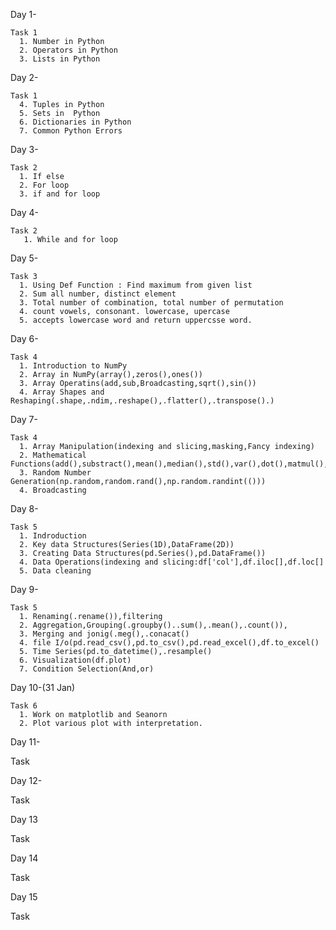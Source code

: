 Day 1-

    Task 1
      1. Number in Python
      2. Operators in Python
      3. Lists in Python

Day 2-

    Task 1
      4. Tuples in Python
      5. Sets in  Python
      6. Dictionaries in Python
      7. Common Python Errors

Day 3-

    Task 2
      1. If else
      2. For loop
      3. if and for loop

Day 4-
  
    Task 2
       1. While and for loop

Day 5-

    Task 3
      1. Using Def Function : Find maximum from given list
      2. Sum all number, distinct element
      3. Total number of combination, total number of permutation
      4. count vowels, consonant. lowercase, upercase
      5. accepts lowercase word and return uppercsse word.

Day 6-

    Task 4
      1. Introduction to NumPy
      2. Array in NumPy(array(),zeros(),ones())
      3. Array Operatins(add,sub,Broadcasting,sqrt(),sin())
      4. Array Shapes and Reshaping(.shape,.ndim,.reshape(),.flatter(),.transpose().)

Day 7-

    Task 4
      1. Array Manipulation(indexing and slicing,masking,Fancy indexing)
      2. Mathematical Functions(add(),substract(),mean(),median(),std(),var(),dot(),matmul(),linalg.inv(),linalg.eig()
      3. Random Number Generation(np.random,random.rand(),np.random.randint(()))
      4. Broadcasting

Day 8-

    Task 5
      1. Indroduction
      2. Key data Structures(Series(1D),DataFrame(2D))
      3. Creating Data Structures(pd.Series(),pd.DataFrame())
      4. Data Operations(indexing and slicing:df['col'],df.iloc[],df.loc[]
      5. Data cleaning


Day 9-

    Task 5
      1. Renaming(.rename()),filtering
      2. Aggregation,Grouping(.groupby()..sum(),.mean(),.count()),
      3. Merging and jonig(.meg(),.conacat()
      4. file I/o(pd.read_csv(),pd.to_csv(),pd.read_excel(),df.to_excel()
      5. Time Series(pd.to_datetime(),.resample()
      6. Visualization(df.plot)
      7. Condition Selection(And,or)

Day 10-(31 Jan)

    Task 6
      1. Work on matplotlib and Seanorn
      2. Plot various plot with interpretation.


Day 11-

Task


Day 12-

Task


Day 13

Task


Day 14

Task



Day 15

Task


